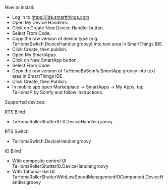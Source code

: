 How to install:
- Log in to https://ide.smartthings.com
- Open My Device Handlers.
- Click on Create New Device Handler button.
- Select From Code.
- Copy the raw version of device type (e.g. TaHomaSwitch.DeviceHandler.groovy) into text area in SmartThings IDE.
- Click Create, then publish.
- Open My SmartApps.
- Click on New SmartApp button.
- Select From Code.
- Copy the raw version of TaHomaBySomfy.SmartApp.groovy into text area in SmartThings IDE.
- Click Create, then Publish.
- In mobile app open Marketplace -> SmartApps -> My Apps, tap TaHoma® by Somfy and follow instructions.

Supported devices:

RTS Blind
- TaHomaRollerShutterRTS.DeviceHandler.groovy

RTS Switch
- TaHomaSwitch.DeviceHandler.groovy

IO Blind
- With composite control UI: TaHomaRollerShutterIO.DeviceHandler.groovy
- With Tahoma-like UI: TaHomaRollerShutterWithLowSpeedManagementIOComponent.DeviceHandler.groovy
